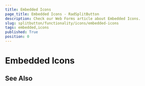 ```yaml
---
title: Embedded Icons
page_title: Embedded Icons - RadSplitButton
description: Check our Web Forms article about Embedded Icons.
slug: splitbutton/functionality/icons/embedded-icons
tags: embedded,icons
published: True
position: 0
---
```


# Embedded Icons
## See Also

